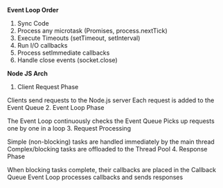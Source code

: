**Event Loop Order**

1. Sync Code
2. Process any microtask (Promises, process.nextTick)
3. Execute Timeouts (setTimeout, setInterval)
4. Run I/O callbacks
5. Process setImmediate callbacks
6. Handle close events (socket.close)


**Node JS Arch**
1. Client Request Phase

Clients send requests to the Node.js server
Each request is added to the Event Queue
2. Event Loop Phase

The Event Loop continuously checks the Event Queue
Picks up requests one by one in a loop
3. Request Processing

Simple (non-blocking) tasks are handled immediately by the main thread
Complex/blocking tasks are offloaded to the Thread Pool
4. Response Phase

When blocking tasks complete, their callbacks are placed in the Callback Queue
Event Loop processes callbacks and sends responses